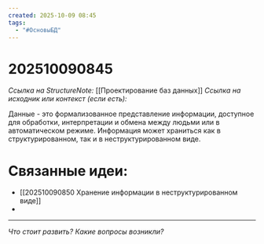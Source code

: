 ```yaml
---
created: 2025-10-09 08:45
tags:
  - "#ОсновыБД"
---
```

# 202510090845
*Ссылка на StructureNote:* [[Проектирование баз данных]]
*Ссылка на исходник или контекст (если есть):* 

Данные - это формализованное представление информации, доступное для обработки, интерпретации и обмена между людьми или в автоматическом режиме.
Информация может храниться как в структурированном, так и в неструктурированном виде.
# Связанные идеи:
* [[202510090850 Хранение информации в неструктурированном виде]]
* 
---

*Что стоит развить? Какие вопросы возникли?*